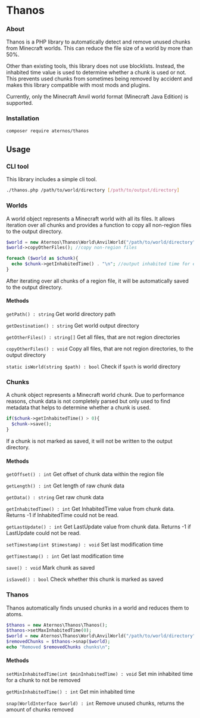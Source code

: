 # Thanos

### About

Thanos is a PHP library to automatically detect and remove unused chunks from Minecraft worlds.
This can reduce the file size of a world by more than 50%.

Other than existing tools, this library does not use blocklists. Instead, the inhabited time value is used to determine whether a chunk is used or not. This prevents used chunks from sometimes being removed by accident and makes this library compatible with most mods and plugins.

Currently, only the Minecraft Anvil world format (Minecraft Java Edition) is supported.
### Installation

```bash
composer require aternos/thanos
```

## Usage

### CLI tool

This library includes a simple cli tool.

```bash
./thanos.php /path/to/world/directory [/path/to/output/directory]
```

### Worlds

A world object represents a Minecraft world with all its files.
It allows iteration over all chunks and provides a function to copy all non-region files to the output directory.
```php
$world = new Aternos\Thanos\World\AnvilWorld("/path/to/world/directory", "/path/to/output/directory");
$world->copyOtherFiles(); //copy non-region files

foreach ($world as $chunk){
  echo $chunk->getInhabitedTime() . "\n"; //output inhabited time for each chunk
}
```
After iterating over all chunks of a region file, it will be automatically saved to the output directory.

#### Methods

``getPath() : string`` Get world directory path

``getDestination() : string`` Get world output directory

``getOtherFiles() : string[]`` Get all files, that are not region directories

``copyOtherFiles() : void`` Copy all files, that are not region directories, to the output directory

``static isWorld(string $path) : bool`` Check if `$path` is world directory

### Chunks

A chunk object represents a Minecraft world chunk. Due to performance reasons, 
chunk data is not completely parsed but only used to find metadata that helps to determine whether a chunk is used.

```php
if($chunk->getInhabitedTime() > 0){
  $chunk->save();
}
```
If a chunk is not marked as saved, it will not be written to the output directory.

#### Methods

``getOffset() : int`` Get offset of chunk data within the region file

``getLength() : int`` Get length of raw chunk data

``getData() : string`` Get raw chunk data

``getInhabitedTime() : int`` Get InhabitedTime value from chunk data. Returns -1 if InhabitedTime could not be read.

``getLastUpdate() : int`` Get LastUpdate value from chunk data. Returns -1 if LastUpdate could not be read.

``setTimestamp(int $timestamp) : void`` Set last modification time

``getTimestamp() : int`` Get last modification time

``save() : void`` Mark chunk as saved

``isSaved() : bool`` Check whether this chunk is marked as saved

### Thanos
Thanos automatically finds unused chunks in a world and reduces them to atoms.

```php
$thanos = new Aternos\Thanos\Thanos();
$thanos->setMaxInhabitedTime(0);
$world = new Aternos\Thanos\World\AnvilWorld("/path/to/world/directory", "/path/to/output/directory");
$removedChunks = $thanos->snap($world);
echo "Removed $removedChunks chunks\n";
```

#### Methods

``setMinInhabitedTime(int $minInhabitedTime) : void`` Set min inhabited time for a chunk to not be removed

``getMinInhabitedTime() : int`` Get min inhabited time

``snap(WorldInterface $world) : int`` Remove unused chunks, returns the amount of chunks removed
